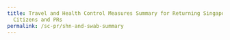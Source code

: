 ```yaml
---
title: Travel and Health Control Measures Summary for Returning Singapore
  Citizens and PRs
permalink: /sc-pr/shn-and-swab-summary
---
```



